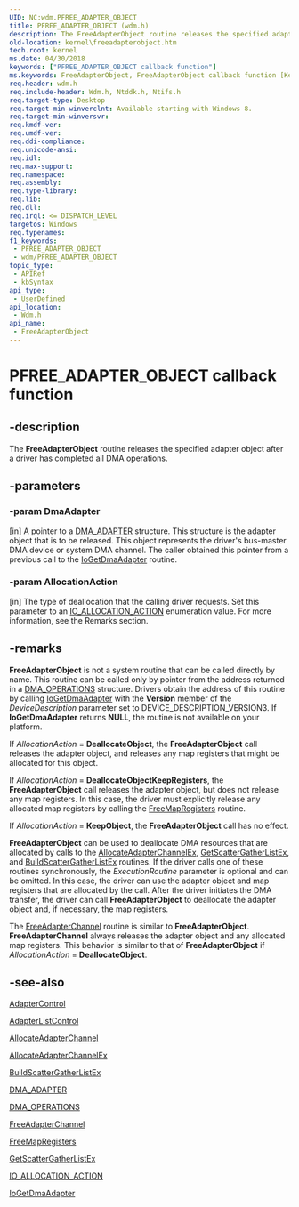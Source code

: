 ```yaml
---
UID: NC:wdm.PFREE_ADAPTER_OBJECT
title: PFREE_ADAPTER_OBJECT (wdm.h)
description: The FreeAdapterObject routine releases the specified adapter object after a driver has completed all DMA operations.
old-location: kernel\freeadapterobject.htm
tech.root: kernel
ms.date: 04/30/2018
keywords: ["PFREE_ADAPTER_OBJECT callback function"]
ms.keywords: FreeAdapterObject, FreeAdapterObject callback function [Kernel-Mode Driver Architecture], PFREE_ADAPTER_OBJECT, PFREE_ADAPTER_OBJECT callback, kernel.freeadapterobject, wdm/FreeAdapterObject
req.header: wdm.h
req.include-header: Wdm.h, Ntddk.h, Ntifs.h
req.target-type: Desktop
req.target-min-winverclnt: Available starting with Windows 8.
req.target-min-winversvr: 
req.kmdf-ver: 
req.umdf-ver: 
req.ddi-compliance: 
req.unicode-ansi: 
req.idl: 
req.max-support: 
req.namespace: 
req.assembly: 
req.type-library: 
req.lib: 
req.dll: 
req.irql: <= DISPATCH_LEVEL
targetos: Windows
req.typenames: 
f1_keywords:
 - PFREE_ADAPTER_OBJECT
 - wdm/PFREE_ADAPTER_OBJECT
topic_type:
 - APIRef
 - kbSyntax
api_type:
 - UserDefined
api_location:
 - Wdm.h
api_name:
 - FreeAdapterObject
---
```


# PFREE_ADAPTER_OBJECT callback function


## -description

The  <b>FreeAdapterObject</b> routine releases the specified adapter object after a driver has completed all DMA operations.

## -parameters

### -param DmaAdapter 

[in]
A pointer to a <a href="/windows-hardware/drivers/ddi/wdm/ns-wdm-_dma_adapter">DMA_ADAPTER</a> structure. This structure is the adapter object that is to be released. This object represents the driver's bus-master DMA device or system DMA channel. The caller obtained this pointer from a previous call to the <a href="/windows-hardware/drivers/ddi/wdm/nf-wdm-iogetdmaadapter">IoGetDmaAdapter</a> routine.

### -param AllocationAction 

[in]
The type of deallocation that the calling driver requests. Set this parameter to an <a href="/windows-hardware/drivers/ddi/wdm/ne-wdm-_io_allocation_action">IO_ALLOCATION_ACTION</a> enumeration value. For more information, see the Remarks section.

## -remarks

<b>FreeAdapterObject</b>
      is not a system routine that can be called directly by name. This routine can be called only by pointer from the address returned in a 
     <a href="/windows-hardware/drivers/ddi/wdm/ns-wdm-_dma_operations">DMA_OPERATIONS</a>
      structure. Drivers obtain the address of this routine by calling <a href="/windows-hardware/drivers/ddi/wdm/nf-wdm-iogetdmaadapter">IoGetDmaAdapter</a> with the <b>Version</b> member of the <i>DeviceDescription</i> parameter set to DEVICE_DESCRIPTION_VERSION3. If <b>IoGetDmaAdapter</b> returns <b>NULL</b>, the routine is not available on your platform.

If <i>AllocationAction</i> = <b>DeallocateObject</b>, the <b>FreeAdapterObject</b> call releases the adapter object, and releases any map registers that might be allocated for this object.

If <i>AllocationAction</i> = <b>DeallocateObjectKeepRegisters</b>, the <b>FreeAdapterObject</b> call releases the adapter object, but does not release any map registers. In this case, the driver must explicitly release any allocated map registers by calling the <a href="/windows-hardware/drivers/ddi/wdm/nc-wdm-pfree_map_registers">FreeMapRegisters</a> routine.

If <i>AllocationAction</i> = <b>KeepObject</b>, the <b>FreeAdapterObject</b> call has no effect.

<b>FreeAdapterObject</b> can be used to deallocate DMA resources that are allocated by calls to the <a href="/windows-hardware/drivers/ddi/wdm/nc-wdm-pallocate_adapter_channel_ex">AllocateAdapterChannelEx</a>, <a href="/windows-hardware/drivers/ddi/wdm/nc-wdm-pget_scatter_gather_list_ex">GetScatterGatherListEx</a>, and <a href="/windows-hardware/drivers/ddi/wdm/nc-wdm-pbuild_scatter_gather_list_ex">BuildScatterGatherListEx</a> routines. If the driver calls one of these routines synchronously, the <i>ExecutionRoutine</i> parameter is optional and can be omitted. In this case, the driver can use the adapter object and map registers that are allocated by the call. After the driver initiates the DMA transfer, the driver can call <b>FreeAdapterObject</b> to deallocate the adapter object and, if necessary, the map registers.

The <a href="/windows-hardware/drivers/ddi/wdm/nc-wdm-pfree_adapter_channel">FreeAdapterChannel</a> routine is similar to <b>FreeAdapterObject</b>. <b>FreeAdapterChannel</b> always releases the adapter object and any allocated map registers. This behavior is similar to that of <b>FreeAdapterObject</b> if <i>AllocationAction</i> = <b>DeallocateObject</b>.

## -see-also

<a href="/windows-hardware/drivers/ddi/wdm/nc-wdm-driver_control">AdapterControl</a>



<a href="/windows-hardware/drivers/ddi/wdm/nc-wdm-driver_list_control">AdapterListControl</a>



<a href="/windows-hardware/drivers/ddi/wdm/nc-wdm-pallocate_adapter_channel">AllocateAdapterChannel</a>



<a href="/windows-hardware/drivers/ddi/wdm/nc-wdm-pallocate_adapter_channel_ex">AllocateAdapterChannelEx</a>



<a href="/windows-hardware/drivers/ddi/wdm/nc-wdm-pbuild_scatter_gather_list_ex">BuildScatterGatherListEx</a>



<a href="/windows-hardware/drivers/ddi/wdm/ns-wdm-_dma_adapter">DMA_ADAPTER</a>



<a href="/windows-hardware/drivers/ddi/wdm/ns-wdm-_dma_operations">DMA_OPERATIONS</a>



<a href="/windows-hardware/drivers/ddi/wdm/nc-wdm-pfree_adapter_channel">FreeAdapterChannel</a>



<a href="/windows-hardware/drivers/ddi/wdm/nc-wdm-pfree_map_registers">FreeMapRegisters</a>



<a href="/windows-hardware/drivers/ddi/wdm/nc-wdm-pget_scatter_gather_list_ex">GetScatterGatherListEx</a>



<a href="/windows-hardware/drivers/ddi/wdm/ne-wdm-_io_allocation_action">IO_ALLOCATION_ACTION</a>



<a href="/windows-hardware/drivers/ddi/wdm/nf-wdm-iogetdmaadapter">IoGetDmaAdapter</a>
